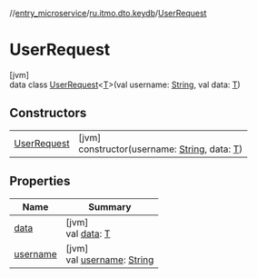 //[entry_microservice](../../../index.md)/[ru.itmo.dto.keydb](../index.md)/[UserRequest](index.md)

# UserRequest

[jvm]\
data class [UserRequest](index.md)&lt;[T](index.md)&gt;(val username: [String](https://kotlinlang.org/api/core/kotlin-stdlib/kotlin/-string/index.html), val data: [T](index.md))

## Constructors

| | |
|---|---|
| [UserRequest](-user-request.md) | [jvm]<br>constructor(username: [String](https://kotlinlang.org/api/core/kotlin-stdlib/kotlin/-string/index.html), data: [T](index.md)) |

## Properties

| Name | Summary |
|---|---|
| [data](data.md) | [jvm]<br>val [data](data.md): [T](index.md) |
| [username](username.md) | [jvm]<br>val [username](username.md): [String](https://kotlinlang.org/api/core/kotlin-stdlib/kotlin/-string/index.html) |